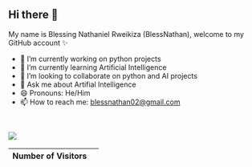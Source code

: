 ## Hi there 👋

My name is Blessing Nathaniel Rweikiza (BlessNathan), welcome to my GitHub account ✨

- 🔭 I’m currently working on python projects
- 🌱 I’m currently learning Artificial Intelligence
- 👯 I’m looking to collaborate on python and AI projects
- 💬 Ask me about Artifial Intelligence
- 😄 Pronouns: He/Him
- 📫 How to reach me: [blessnathan02@gmail.com](mailto:blessnathan02@gmail.com)
<!-- - 🤔 I’m looking for help with ... -->
<!-- - ⚡ Fun fact: ... -->

<br />

<img src="https://github-readme-stats.vercel.app/api?username=blessnathan01&show_icons=true&hide_border=false&font_size=large" align="left"></p>
<!-- ![BlessNathan's github stats](https://github-readme-stats.vercel.app/api?username=blessnathan01&show_icons=true&theme=&count_private=true) -->
<!-- ![Anurag's github stats](https://github-readme-stats.vercel.app/api?username=blessnathan01&show_icons=true&theme=merko&count_private=true) -->

<br />

| Number of Visitors | <img src="https://profile-counter.glitch.me/blessnathan01/count.svg" alt="" /> |
| --- | --- |
